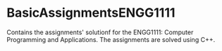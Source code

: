 # BasicAssignmentsENGG1111

Contains the assignments' solutionf for the ENGG1111: Computer Programming and Applications. The assignments are solved using C++.



